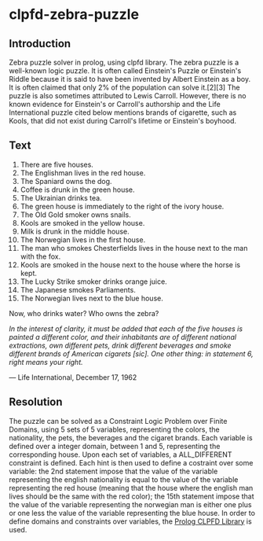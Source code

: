 # clpfd-zebra-puzzle

## Introduction

Zebra puzzle solver in prolog, using clpfd library.
The zebra puzzle is a well-known logic puzzle. It is often called Einstein's Puzzle or Einstein's Riddle because it is said to have been invented by Albert Einstein as a boy. It is often claimed that only 2% of the population can solve it.[2][3] The puzzle is also sometimes attributed to Lewis Carroll. However, there is no known evidence for Einstein's or Carroll's authorship and the Life International puzzle cited below mentions brands of cigarette, such as Kools, that did not exist during Carroll's lifetime or Einstein's boyhood.


## Text
1. There are five houses.
2. The Englishman lives in the red house.
3. The Spaniard owns the dog.
4. Coffee is drunk in the green house.
5. The Ukrainian drinks tea.
6. The green house is immediately to the right of the ivory house.
7. The Old Gold smoker owns snails.
8. Kools are smoked in the yellow house.
9. Milk is drunk in the middle house.
10. The Norwegian lives in the first house.
11. The man who smokes Chesterfields lives in the house next to the man with the fox.
12. Kools are smoked in the house next to the house where the horse is kept.
13. The Lucky Strike smoker drinks orange juice.
14. The Japanese smokes Parliaments.
15. The Norwegian lives next to the blue house.

Now, who drinks water? Who owns the zebra?

*In the interest of clarity, it must be added that each of the five houses is painted a different color, and their inhabitants are of different national extractions, own different pets, drink different beverages and smoke different brands of American cigarets [sic]. One other thing: in statement 6, right means your right.*

— Life International, December 17, 1962

## Resolution
The puzzle can be solved as a Constraint Logic Problem over Finite Domains, using 5 sets of 5 variables, representing the colors, the nationality, the pets, the beverages and the cigaret brands. Each variable is defined over a integer domain, between 1 and 5, representing the corresponding house.
Upon each set of variables, a ALL_DIFFERENT constraint is defined.
Each hint is then used to define a costraint over some variable: the 2nd statement impose that the value of the variable representing the english nationality is equal to the value of the variable representing the red house (meaning that the house where the english man lives should be the same with the red color); the 15th statement impose that the value of the variable representing the norwegian man is either one plus or one less the value of the variable representing the blue house.
In order to define domains and constraints over variables, the [Prolog CLPFD Library](http://www.swi-prolog.org/man/clpfd.html) is used.
